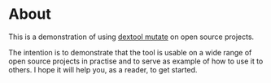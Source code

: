 # About

This is a demonstration of using [dextool mutate](https://github.com/joakim-brannstrom/dextool/tree/master/plugin/mutate) on open source projects.

The intention is to demonstrate that the tool is usable on a wide range of open
source projects in practise and to serve as example of how to use it to others.
I hope it will help you, as a reader, to get started.
